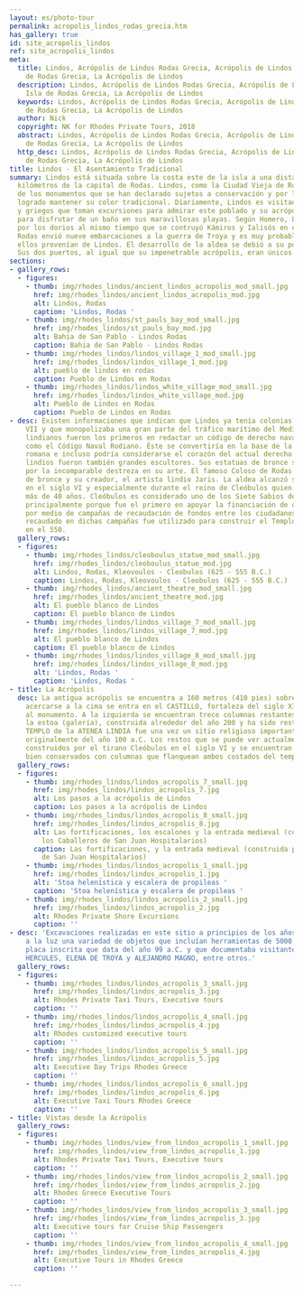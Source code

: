 ```yaml
---
layout: es/photo-tour
permalink: acropolis_lindos_rodas_grecia.htm
has_gallery: true
id: site_acropolis_lindos
ref: site_acropolis_lindos
meta:
  title: Lindos, Acrópolis de Lindos Rodas Grecia, Acrópolis de Lindos en la Isla
    de Rodas Grecia, La Acrópolis de Lindos
  description: Lindos, Acrópolis de Lindos Rodas Grecia, Acrópolis de Lindos en la
    Isla de Rodas Grecia, La Acrópolis de Lindos
  keywords: Lindos, Acrópolis de Lindos Rodas Grecia, Acrópolis de Lindos en la Isla
    de Rodas Grecia, La Acrópolis de Lindos
  author: Nick
  copyright: NK for Rhodes Private Tours, 2018
  abstract: Lindos, Acrópolis de Lindos Rodas Grecia, Acrópolis de Lindos en la Isla
    de Rodas Grecia, La Acrópolis de Lindos
  http_desc: Lindos, Acrópolis de Lindos Rodas Grecia, Acrópolis de Lindos en la Isla
    de Rodas Grecia, La Acrópolis de Lindos
title: Lindos - El Asentamiento Tradicional
summary: Lindos está situada sobre la costa este de la isla a una distancia de 50
  kilómetros de la capital de Rodas. Lindos, como la Ciudad Vieja de Rodas, es uno
  de los monumentos que se han declarado sujetos a conservación y por lo tanto ha
  logrado mantener su color tradicional. Diariamente, Lindos es visitada por extranjeros
  y griegos que toman excursiones para admirar este poblado y su acrópolis así como
  para disfrutar de un baño en sus maravillosas playas. Según Homero, Lindos fue construida
  por los dorios al mismo tiempo que se contruyó Kámiros y Ialisós en el siglo XII
  Rodas envió nueve embarcaciones a la guerra de Troya y es muy probable que todos
  ellos provenían de Lindos. El desarrollo de la aldea se debió a su poder naval.
  Sus dos puertos, al igual que su impenetrable acrópolis, eran únicos en Rodas.
sections:
- gallery_rows:
  - figures:
    - thumb: img/rhodes_lindos/ancient_lindos_acropolis_mod_small.jpg
      href: img/rhodes_lindos/ancient_lindos_acropolis_mod.jpg
      alt: Lindos, Rodas
      caption: 'Lindos, Rodas '
    - thumb: img/rhodes_lindos/st_pauls_bay_mod_small.jpg
      href: img/rhodes_lindos/st_pauls_bay_mod.jpg
      alt: Bahia de San Pablo - Lindos Rodas
      caption: Bahia de San Pablo - Lindos Rodas
    - thumb: img/rhodes_lindos/lindos_village_1_mod_small.jpg
      href: img/rhodes_lindos/lindos_village_1_mod.jpg
      alt: pueblo de lindos en rodas
      caption: Pueblo de Lindos en Rodas
    - thumb: img/rhodes_lindos/lindos_white_village_mod_small.jpg
      href: img/rhodes_lindos/lindos_white_village_mod.jpg
      alt: Pueblo de Lindos en Rodas
      caption: Pueblo de Lindos en Rodas
- desc: Existen informaciones que indican que Lindos ya tenía colonias por el siglo
    VII y que monopolizaba una gran parte del tráfico marítimo del Mediterráneo. Los
    lindianos fueron los primeros en redactar un código de derecho naval, luego conocido
    como el Código Naval Rodiano. Éste se convertiría en la base de la justicia naval
    romana e incluso podría considerarse el corazón del actual derecho naval. Los
    lindios fueron también grandes escultores. Sus estatuas de bronce son famosas
    por la incomparable destreza en su arte. El famoso Coloso de Rodas era una estatua
    de bronce y su creador, el artista lindio Jaris. La aldea alcanzó su máximo esplendor
    en el siglo VI y especialmente durante el reino de Cleóbulos quien gobernó por
    más de 40 años. Cleóbulos es considerado uno de los Siete Sabios de la antigüedad,
    principalmente porque fue el primero en apoyar la financiación de obras públicas
    por medio de campañas de recaudación de fondos entre los ciudadanos. El dinero
    recaudado en dichas campañas fue utilizado para construir el Templo de Atenea
    en el 550.
  gallery_rows:
  - figures:
    - thumb: img/rhodes_lindos/cleoboulus_statue_mod_small.jpg
      href: img/rhodes_lindos/cleoboulus_statue_mod.jpg
      alt: Lindos, Rodas, Kleovoulos - Cleobulos (625 - 555 B.C.)
      caption: Lindos, Rodas, Kleovoulos - Cleobulos (625 - 555 B.C.)
    - thumb: img/rhodes_lindos/ancient_theatre_mod_small.jpg
      href: img/rhodes_lindos/ancient_theatre_mod.jpg
      alt: El pueblo blanco de Lindos
      caption: El pueblo blanco de Lindos
    - thumb: img/rhodes_lindos/lindos_village_7_mod_small.jpg
      href: img/rhodes_lindos/lindos_village_7_mod.jpg
      alt: El pueblo blanco de Lindos
      caption: El pueblo blanco de Lindos
    - thumb: img/rhodes_lindos/lindos_village_8_mod_small.jpg
      href: img/rhodes_lindos/lindos_village_8_mod.jpg
      alt: 'Lindos, Rodas '
      caption: 'Lindos, Rodas '
- title: La Acrópolis
  desc: La antigua acrópolis se encuentra a 160 metros (410 pies) sobre Lindos. Al
    acercarse a la cima se entra en el CASTILLO, fortaleza del siglo XIII y acceso
    al monumento. A la izquierda se encuentran trece columnas restantes que forman
    la estoa (galería), construida alrededor del año 200 y ha sido restaurada. El
    TEMPLO de la ATENEA LINDIA fue una vez un sitio religioso importante que data
    originalmente del año 100 a.C. Los restos que se puede ver actualmente fueron
    construidos por el tirano Cleóbulos en el siglo VI y se encuentran notablemente
    bien conservados con columnas que flanquean ambos costados del templo.
  gallery_rows:
  - figures:
    - thumb: img/rhodes_lindos/lindos_acropolis_7_small.jpg
      href: img/rhodes_lindos/lindos_acropolis_7.jpg
      alt: Los pasos a la acrópolis de Lindos
      caption: Los pasos a la acrópolis de Lindos
    - thumb: img/rhodes_lindos/lindos_acropolis_8_small.jpg
      href: img/rhodes_lindos/lindos_acropolis_8.jpg
      alt: Las fortificaciones, los escalones y la entrada medieval (construida por
        los Caballeros de San Juan Hospitalarios)
      caption: Las fortificaciones, y la entrada medieval (construida por los Caballeros
        de San Juan Hospitalarios)
    - thumb: img/rhodes_lindos/lindos_acropolis_1_small.jpg
      href: img/rhodes_lindos/lindos_acropolis_1.jpg
      alt: 'Stoa helenística y escalera de propileas '
      caption: 'Stoa helenística y escalera de propileas '
    - thumb: img/rhodes_lindos/lindos_acropolis_2_small.jpg
      href: img/rhodes_lindos/lindos_acropolis_2.jpg
      alt: Rhodes Private Shore Excursions
      caption: ''
- desc: 'Excavaciones realizadas en este sitio a principios de los años noventa trajeron
    a la luz una variedad de objetos que incluían herramientas de 5000 años y una
    placa inscrita que data del año 99 a.C. y que documentaba visitantes del templo:
    HERCULES, ELENA DE TROYA y ALEJANDRO MAGNO, entre otros.'
  gallery_rows:
  - figures:
    - thumb: img/rhodes_lindos/lindos_acropolis_3_small.jpg
      href: img/rhodes_lindos/lindos_acropolis_3.jpg
      alt: Rhodes Private Taxi Tours, Executive tours
      caption: ''
    - thumb: img/rhodes_lindos/lindos_acropolis_4_small.jpg
      href: img/rhodes_lindos/lindos_acropolis_4.jpg
      alt: Rhodes customized executive tours
      caption: ''
    - thumb: img/rhodes_lindos/lindos_acropolis_5_small.jpg
      href: img/rhodes_lindos/lindos_acropolis_5.jpg
      alt: Executive Day Trips Rhodes Greece
      caption: ''
    - thumb: img/rhodes_lindos/lindos_acropolis_6_small.jpg
      href: img/rhodes_lindos/lindos_acropolis_6.jpg
      alt: Executive Taxi Tours Rhodes Greece
      caption: ''
- title: Vistas desde la Acrópolis
  gallery_rows:
  - figures:
    - thumb: img/rhodes_lindos/view_from_lindos_acropolis_1_small.jpg
      href: img/rhodes_lindos/view_from_lindos_acropolis_1.jpg
      alt: Rhodes Private Taxi Tours, Executive tours
      caption: ''
    - thumb: img/rhodes_lindos/view_from_lindos_acropolis_2_small.jpg
      href: img/rhodes_lindos/view_from_lindos_acropolis_2.jpg
      alt: Rhodes Greece Executive Tours
      caption: ''
    - thumb: img/rhodes_lindos/view_from_lindos_acropolis_3_small.jpg
      href: img/rhodes_lindos/view_from_lindos_acropolis_3.jpg
      alt: Executive tours for Cruise Ship Passengers
      caption: ''
    - thumb: img/rhodes_lindos/view_from_lindos_acropolis_4_small.jpg
      href: img/rhodes_lindos/view_from_lindos_acropolis_4.jpg
      alt: Executive Tours in Rhodes Greece
      caption: ''

---
```

